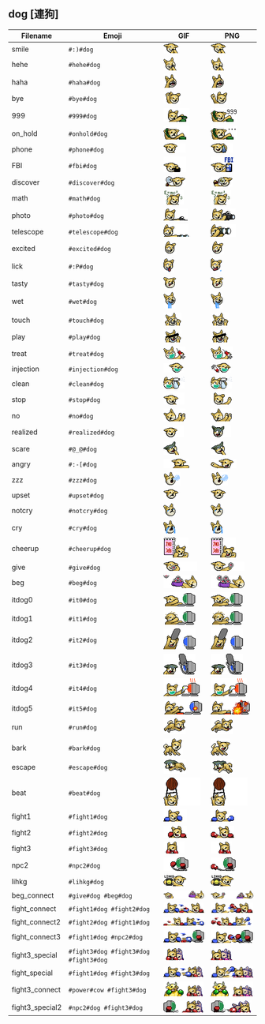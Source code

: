 ## dog [連狗]
| Filename | Emoji | GIF | PNG |
| --- | --- | --- | --- |
| smile | `#:)#dog` | ![smile](../../assets/ios/faces/dog/smile.gif) | ![smile](../../assets/ios/faces_png/dog/smile.png) |
| hehe | `#hehe#dog` | ![hehe](../../assets/ios/faces/dog/hehe.gif) | ![hehe](../../assets/ios/faces_png/dog/hehe.png) |
| haha | `#haha#dog` | ![haha](../../assets/ios/faces/dog/haha.gif) | ![haha](../../assets/ios/faces_png/dog/haha.png) |
| bye | `#bye#dog` | ![bye](../../assets/ios/faces/dog/bye.gif) | ![bye](../../assets/ios/faces_png/dog/bye.png) |
| 999 | `#999#dog` | ![999](../../assets/ios/faces/dog/999.gif) | ![999](../../assets/ios/faces_png/dog/999.png) |
| on_hold | `#onhold#dog` | ![on_hold](../../assets/ios/faces/dog/on_hold.gif) | ![on_hold](../../assets/ios/faces_png/dog/on_hold.png) |
| phone | `#phone#dog` | ![phone](../../assets/ios/faces/dog/phone.gif) | ![phone](../../assets/ios/faces_png/dog/phone.png) |
| FBI | `#fbi#dog` | ![FBI](../../assets/ios/faces/dog/FBI.gif) | ![FBI](../../assets/ios/faces_png/dog/FBI.png) |
| discover | `#discover#dog` | ![discover](../../assets/ios/faces/dog/discover.gif) | ![discover](../../assets/ios/faces_png/dog/discover.png) |
| math | `#math#dog` | ![math](../../assets/ios/faces/dog/math.gif) | ![math](../../assets/ios/faces_png/dog/math.png) |
| photo | `#photo#dog` | ![photo](../../assets/ios/faces/dog/photo.gif) | ![photo](../../assets/ios/faces_png/dog/photo.png) |
| telescope | `#telescope#dog` | ![telescope](../../assets/ios/faces/dog/telescope.gif) | ![telescope](../../assets/ios/faces_png/dog/telescope.png) |
| excited | `#excited#dog` | ![excited](../../assets/ios/faces/dog/excited.gif) | ![excited](../../assets/ios/faces_png/dog/excited.png) |
| lick | `#:P#dog` | ![lick](../../assets/ios/faces/dog/lick.gif) | ![lick](../../assets/ios/faces_png/dog/lick.png) |
| tasty | `#tasty#dog` | ![tasty](../../assets/ios/faces/dog/tasty.gif) | ![tasty](../../assets/ios/faces_png/dog/tasty.png) |
| wet | `#wet#dog` | ![wet](../../assets/ios/faces/dog/wet.gif) | ![wet](../../assets/ios/faces_png/dog/wet.png) |
| touch | `#touch#dog` | ![touch](../../assets/ios/faces/dog/touch.gif) | ![touch](../../assets/ios/faces_png/dog/touch.png) |
| play | `#play#dog` | ![play](../../assets/ios/faces/dog/play.gif) | ![play](../../assets/ios/faces_png/dog/play.png) |
| treat | `#treat#dog` | ![treat](../../assets/ios/faces/dog/treat.gif) | ![treat](../../assets/ios/faces_png/dog/treat.png) |
| injection | `#injection#dog` | ![injection](../../assets/ios/faces/dog/injection.gif) | ![injection](../../assets/ios/faces_png/dog/injection.png) |
| clean | `#clean#dog` | ![clean](../../assets/ios/faces/dog/clean.gif) | ![clean](../../assets/ios/faces_png/dog/clean.png) |
| stop | `#stop#dog` | ![stop](../../assets/ios/faces/dog/stop.gif) | ![stop](../../assets/ios/faces_png/dog/stop.png) |
| no | `#no#dog` | ![no](../../assets/ios/faces/dog/no.gif) | ![no](../../assets/ios/faces_png/dog/no.png) |
| realized | `#realized#dog` | ![realized](../../assets/ios/faces/dog/realized.gif) | ![realized](../../assets/ios/faces_png/dog/realized.png) |
| scare | `#@_@#dog` | ![scare](../../assets/ios/faces/dog/scare.gif) | ![scare](../../assets/ios/faces_png/dog/scare.png) |
| angry | `#:-[#dog` | ![angry](../../assets/ios/faces/dog/angry.gif) | ![angry](../../assets/ios/faces_png/dog/angry.png) |
| zzz | `#zzz#dog` | ![zzz](../../assets/ios/faces/dog/zzz.gif) | ![zzz](../../assets/ios/faces_png/dog/zzz.png) |
| upset | `#upset#dog` | ![upset](../../assets/ios/faces/dog/upset.gif) | ![upset](../../assets/ios/faces_png/dog/upset.png) |
| notcry | `#notcry#dog` | ![notcry](../../assets/ios/faces/dog/notcry.gif) | ![notcry](../../assets/ios/faces_png/dog/notcry.png) |
| cry | `#cry#dog` | ![cry](../../assets/ios/faces/dog/cry.gif) | ![cry](../../assets/ios/faces_png/dog/cry.png) |
| cheerup | `#cheerup#dog` | ![cheerup](../../assets/ios/faces/dog/cheerup.gif) | ![cheerup](../../assets/ios/faces_png/dog/cheerup.png) |
| give | `#give#dog` | ![give](../../assets/ios/faces/dog/give.gif) | ![give](../../assets/ios/faces_png/dog/give.png) |
| beg | `#beg#dog` | ![beg](../../assets/ios/faces/dog/beg.gif) | ![beg](../../assets/ios/faces_png/dog/beg.png) |
| itdog0 | `#it0#dog` | ![itdog0](../../assets/ios/faces/dog/itdog0.gif) | ![itdog0](../../assets/ios/faces_png/dog/itdog0.png) |
| itdog1 | `#it1#dog` | ![itdog1](../../assets/ios/faces/dog/itdog1.gif) | ![itdog1](../../assets/ios/faces_png/dog/itdog1.png) |
| itdog2 | `#it2#dog` | ![itdog2](../../assets/ios/faces/dog/itdog2.gif) | ![itdog2](../../assets/ios/faces_png/dog/itdog2.png) |
| itdog3 | `#it3#dog` | ![itdog3](../../assets/ios/faces/dog/itdog3.gif) | ![itdog3](../../assets/ios/faces_png/dog/itdog3.png) |
| itdog4 | `#it4#dog` | ![itdog4](../../assets/ios/faces/dog/itdog4.gif) | ![itdog4](../../assets/ios/faces_png/dog/itdog4.png) |
| itdog5 | `#it5#dog` | ![itdog5](../../assets/ios/faces/dog/itdog5.gif) | ![itdog5](../../assets/ios/faces_png/dog/itdog5.png) |
| run | `#run#dog` | ![run](../../assets/ios/faces/dog/run.gif) | ![run](../../assets/ios/faces_png/dog/run.png) |
| bark | `#bark#dog` | ![bark](../../assets/ios/faces/dog/bark.gif) | ![bark](../../assets/ios/faces_png/dog/bark.png) |
| escape | `#escape#dog` | ![escape](../../assets/ios/faces/dog/escape.gif) | ![escape](../../assets/ios/faces_png/dog/escape.png) |
| beat | `#beat#dog` | ![beat](../../assets/ios/faces/dog/beat.gif) | ![beat](../../assets/ios/faces_png/dog/beat.png) |
| fight1 | `#fight1#dog` | ![fight1](../../assets/ios/faces/dog/fight1.gif) | ![fight1](../../assets/ios/faces_png/dog/fight1.png) |
| fight2 | `#fight2#dog` | ![fight2](../../assets/ios/faces/dog/fight2.gif) | ![fight2](../../assets/ios/faces_png/dog/fight2.png) |
| fight3 | `#fight3#dog` | ![fight3](../../assets/ios/faces/dog/fight3.gif) | ![fight3](../../assets/ios/faces_png/dog/fight3.png) |
| npc2 | `#npc2#dog` | ![npc2](../../assets/ios/faces/dog/npc2.gif) | ![npc2](../../assets/ios/faces_png/dog/npc2.png) |
| lihkg | `#lihkg#dog` | ![lihkg](../../assets/ios/faces/dog/lihkg.gif) | ![lihkg](../../assets/ios/faces_png/dog/lihkg.png) |
| beg_connect | `#give#dog #beg#dog` | ![beg_connect](../../assets/ios/faces/dog/beg_connect.gif) | ![beg_connect](../../assets/ios/faces_png/dog/beg_connect.png) |
| fight_connect | `#fight1#dog #fight2#dog` | ![fight_connect](../../assets/ios/faces/dog/fight_connect.gif) | ![fight_connect](../../assets/ios/faces_png/dog/fight_connect.png) |
| fight_connect2 | `#fight2#dog #fight1#dog` | ![fight_connect2](../../assets/ios/faces/dog/fight_connect2.gif) | ![fight_connect2](../../assets/ios/faces_png/dog/fight_connect2.png) |
| fight_connect3 | `#fight1#dog #npc2#dog` | ![fight_connect3](../../assets/ios/faces/dog/fight_connect3.gif) | ![fight_connect3](../../assets/ios/faces_png/dog/fight_connect3.png) |
| fight3_special | `#fight3#dog #fight3#dog #fight3#dog` | ![fight3_special](../../assets/ios/faces/dog/fight3_special.gif) | ![fight3_special](../../assets/ios/faces_png/dog/fight3_special.png) |
| fight_special | `#fight1#dog #fight3#dog` | ![fight_special](../../assets/ios/faces/dog/fight_special.gif) | ![fight_special](../../assets/ios/faces_png/dog/fight_special.png) |
| fight3_connect | `#power#cow #fight3#dog` | ![fight3_connect](../../assets/ios/faces/dog/fight3_connect.gif) | ![fight3_connect](../../assets/ios/faces_png/dog/fight3_connect.png) |
| fight3_special2 | `#npc2#dog #fight3#dog` | ![fight3_special2](../../assets/ios/faces/dog/fight3_special2.gif) | ![fight3_special2](../../assets/ios/faces_png/dog/fight3_special2.png) |

